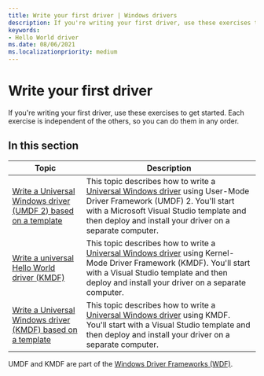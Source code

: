 ```yaml
---
title: Write your first driver | Windows drivers
description: If you're writing your first driver, use these exercises to get started.
keywords:
- Hello World driver
ms.date: 08/06/2021
ms.localizationpriority: medium
---
```


# Write your first driver


If you're writing your first driver, use these exercises to get started. Each exercise is independent of the others, so you can do them in any order.

## In this section

|Topic|Description|
|--- |--- |
|[Write a Universal Windows driver (UMDF 2) based on a template](writing-a-umdf-driver-based-on-a-template.md)|This topic describes how to write a [Universal Windows driver](/windows-hardware/drivers) using User-Mode Driver Framework (UMDF) 2\. You'll start with a Microsoft Visual Studio template and then deploy and install your driver on a separate computer.|
|[Write a universal Hello World driver (KMDF)](writing-a-very-small-kmdf--driver.md)|This topic describes how to write a [Universal Windows driver](/windows-hardware/drivers) using Kernel-Mode Driver Framework (KMDF). You'll start with a Visual Studio template and then deploy and install your driver on a separate computer.|
|[Write a Universal Windows driver (KMDF) based on a template](writing-a-kmdf-driver-based-on-a-template.md)|This topic describes how to write a [Universal Windows driver](/windows-hardware/drivers) using KMDF. You'll start with a Visual Studio template and then deploy and install your driver on a separate computer.|

 

UMDF and KMDF are part of the [Windows Driver Frameworks (WDF)](../wdf/index.md).
